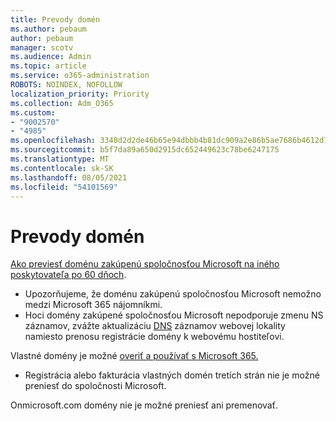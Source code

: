 ```yaml
---
title: Prevody domén
ms.author: pebaum
author: pebaum
manager: scotv
ms.audience: Admin
ms.topic: article
ms.service: o365-administration
ROBOTS: NOINDEX, NOFOLLOW
localization_priority: Priority
ms.collection: Adm_O365
ms.custom:
- "9002570"
- "4985"
ms.openlocfilehash: 3348d2d2de46b65e94dbbb4b81dc909a2e86b5ae7686b4612d7b1364e7d76a5b
ms.sourcegitcommit: b5f7da89a650d2915dc652449623c78be6247175
ms.translationtype: MT
ms.contentlocale: sk-SK
ms.lasthandoff: 08/05/2021
ms.locfileid: "54101569"
---
```

# <a name="domain-transfers"></a>Prevody domén

[Ako previesť doménu zakúpenú spoločnosťou Microsoft na iného poskytovateľa po 60 dňoch](https://docs.microsoft.com/microsoft-365/admin/get-help-with-domains/transfer-a-domain-from-microsoft-to-another-host).

- Upozorňujeme, že doménu zakúpenú spoločnosťou Microsoft nemožno medzi Microsoft 365 nájomníkmi.
- Hoci domény zakúpené spoločnosťou Microsoft nepodporuje zmenu NS záznamov, zvážte aktualizáciu [DNS](https://docs.microsoft.com/microsoft-365/admin/dns/update-dns-records-to-retain-current-hosting-provider?view=o365-worldwide) záznamov webovej lokality namiesto prenosu registrácie domény k webovému hostiteľovi.

Vlastné domény je možné [overiť a používať s Microsoft 365.](https://docs.microsoft.com/microsoft-365/admin/setup/add-domain?view=o365-worldwide)

- Registrácia alebo fakturácia vlastných domén tretích strán nie je možné preniesť do spoločnosti Microsoft.

Onmicrosoft.com domény nie je možné preniesť ani premenovať.
